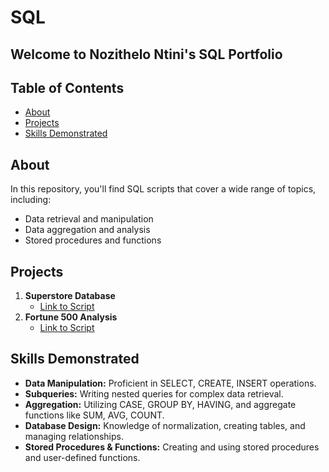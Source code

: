 # SQL
## Welcome to Nozithelo Ntini's SQL Portfolio 

## Table of Contents

- [About](#about)
- [Projects](#projects)
- [Skills Demonstrated](#skills-demonstrated)

## About

In this repository, you'll find SQL scripts that cover a wide range of topics, including:
- Data retrieval and manipulation
- Data aggregation and analysis
- Stored procedures and functions
  
## Projects

1. **Superstore Database**
   - [Link to Script](https://github.com/NozitheloNtini/SQL/blob/main/Superstore%20Database)
2. **Fortune 500 Analysis**
   - [Link to Script](https://github.com/NozitheloNtini/SQL/blob/main/Fortune%20500%20Analysis)
   
## Skills Demonstrated   

- **Data Manipulation:** Proficient in SELECT, CREATE, INSERT operations.
- **Subqueries:** Writing nested queries for complex data retrieval.
- **Aggregation:** Utilizing CASE, GROUP BY, HAVING, and aggregate functions like SUM, AVG, COUNT.
- **Database Design:** Knowledge of normalization, creating tables, and managing relationships.
- **Stored Procedures & Functions:** Creating and using stored procedures and user-defined functions.
